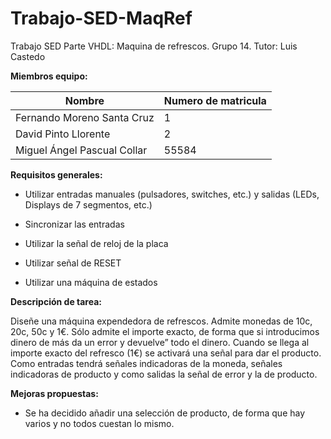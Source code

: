 # Trabajo-SED-MaqRef

Trabajo SED Parte VHDL: Maquina de refrescos. Grupo 14. Tutor: Luis Castedo

**Miembros equipo:**

| Nombre | Numero de matricula |
| ------ | ------------------- |
| Fernando Moreno Santa Cruz | 1 |
| David Pinto Llorente | 2 |
| Miguel Ángel Pascual Collar | 55584 |

**Requisitos generales:**

* Utilizar entradas manuales (pulsadores, switches, etc.) y salidas (LEDs, Displays de 7 segmentos, etc.)

* Sincronizar las entradas

* Utilizar la señal de reloj de la placa

* Utilizar señal de RESET

* Utilizar una máquina de estados


**Descripción de tarea:**

Diseñe una máquina expendedora de refrescos. Admite monedas de 10c, 20c, 50c y 1€. Sólo admite el importe exacto, de forma que si introducimos dinero de más da un error y devuelve” todo el dinero. Cuando se llega al importe exacto del refresco (1€) se activará una señal para dar el producto. Como entradas tendrá señales indicadoras de la moneda, señales indicadoras de producto y como salidas la señal de error y la de producto.

**Mejoras propuestas:**

* Se ha decidido añadir una selección de producto, de forma que hay varios y no todos cuestan lo mismo.
